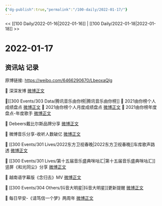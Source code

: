 ```yaml
---
{"dg-publish":true,"permalink":"/100-daily/2022-01-17/"}
---
```



<< [[100 Daily/2022-01-16\|2022-01-16]] | [[100 Daily/2022-01-18\|2022-01-18]] >>

# 2022-01-17

## 资讯站 记录

原博链接: https://weibo.com/6466290670/LbeoxaQlg

💫 深深发博 [微博正文](https://m.weibo.cn/6466290670/4726590686890603)

🌟[[300 Events/303 Data/腾讯音乐由你榜\|腾讯音乐由你榜]]
💫 2021由你榜个人成绩盘点 [微博正文](https://m.weibo.cn/6466290670/4726587729122075)
💫 2021由你榜个人月度成绩盘点 [微博正文](https://m.weibo.cn/6466290670/4726593413451375)
💫 2021由你榜年度盘点-年度歌手 [微博正文](https://m.weibo.cn/6466290670/4726588056538281)

💫 Debeers戴比尔斯品牌分享 [微博正文](https://m.weibo.cn/2464641902/4726725332964252)

💫 微博音乐分享-收听人数破亿 [微博正文](https://m.weibo.cn/3252743925/4726583232828113)

💫 [[300 Events/301 Lives/2022东方卫视春晚\|2022东方卫视春晚]]车库歌声路透 [微博正文](https://m.weibo.cn/6466290670/4726611196775534)

💫 [[300 Events/301 Lives/第十五届音乐盛典咪咕汇\|第十五届音乐盛典咪咕汇]]竖屏《和光同尘》分享 [微博正文](https://m.weibo.cn/6466290670/4726689358156477)

💫 越南语字幕版《念归去》MV [微博正文](https://m.weibo.cn/6466290670/4726691514289269)

💫 [[300 Events/304 Others/抖音大明星\|抖音大明星]]更新提醒 [微博正文](https://m.weibo.cn/6466290670/4726705748446627)

💫 每日早安-《请笃信一个梦》两周年 [微博正文](https://m.weibo.cn/6466290670/4726536639088896)
